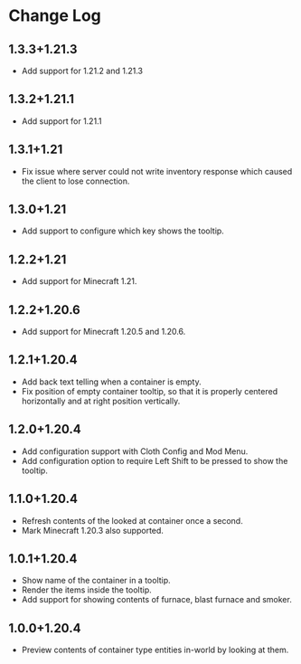 # Change Log

## 1.3.3+1.21.3

- Add support for 1.21.2 and 1.21.3

## 1.3.2+1.21.1

- Add support for 1.21.1

## 1.3.1+1.21

- Fix issue where server could not write inventory response which caused the client to lose connection.

## 1.3.0+1.21

- Add support to configure which key shows the tooltip.

## 1.2.2+1.21

- Add support for Minecraft 1.21.

## 1.2.2+1.20.6

- Add support for Minecraft 1.20.5 and 1.20.6.

## 1.2.1+1.20.4

- Add back text telling when a container is empty.
- Fix position of empty container tooltip, so that it is properly centered horizontally and at right position vertically.

## 1.2.0+1.20.4

- Add configuration support with Cloth Config and Mod Menu.
- Add configuration option to require Left Shift to be pressed to show the tooltip.

## 1.1.0+1.20.4

- Refresh contents of the looked at container once a second.
- Mark Minecraft 1.20.3 also supported.

## 1.0.1+1.20.4

- Show name of the container in a tooltip.
- Render the items inside the tooltip.
- Add support for showing contents of furnace, blast furnace and smoker.

## 1.0.0+1.20.4

- Preview contents of container type entities in-world by looking at them.
